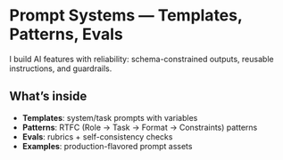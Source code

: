 # Prompt Systems — Templates, Patterns, Evals

I build AI features with reliability: schema-constrained outputs, reusable instructions, and guardrails.

## What’s inside
- **Templates**: system/task prompts with variables
- **Patterns**: RTFC (Role → Task → Format → Constraints) patterns
- **Evals**: rubrics + self-consistency checks
- **Examples**: production-flavored prompt assets

